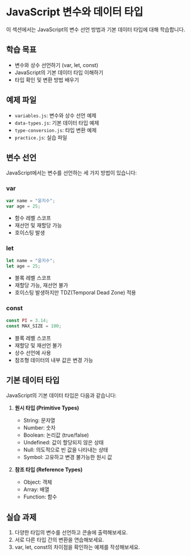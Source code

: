 # JavaScript 변수와 데이터 타입

이 섹션에서는 JavaScript의 변수 선언 방법과 기본 데이터 타입에 대해 학습합니다.

## 학습 목표
- 변수와 상수 선언하기 (var, let, const)
- JavaScript의 기본 데이터 타입 이해하기
- 타입 확인 및 변환 방법 배우기

## 예제 파일
- `variables.js`: 변수와 상수 선언 예제
- `data-types.js`: 기본 데이터 타입 예제
- `type-conversion.js`: 타입 변환 예제
- `practice.js`: 실습 파일

## 변수 선언

JavaScript에서는 변수를 선언하는 세 가지 방법이 있습니다:

### var
```javascript
var name = "윤지수";
var age = 25;
```
- 함수 레벨 스코프
- 재선언 및 재할당 가능
- 호이스팅 발생

### let
```javascript
let name = "윤지수";
let age = 25;
```
- 블록 레벨 스코프
- 재할당 가능, 재선언 불가
- 호이스팅 발생하지만 TDZ(Temporal Dead Zone) 적용

### const
```javascript
const PI = 3.14;
const MAX_SIZE = 100;
```
- 블록 레벨 스코프
- 재할당 및 재선언 불가
- 상수 선언에 사용
- 참조형 데이터의 내부 값은 변경 가능

## 기본 데이터 타입

JavaScript의 기본 데이터 타입은 다음과 같습니다:

1. **원시 타입 (Primitive Types)**
   - String: 문자열
   - Number: 숫자
   - Boolean: 논리값 (true/false)
   - Undefined: 값이 할당되지 않은 상태
   - Null: 의도적으로 빈 값을 나타내는 상태
   - Symbol: 고유하고 변경 불가능한 원시 값

2. **참조 타입 (Reference Types)**
   - Object: 객체
   - Array: 배열
   - Function: 함수

## 실습 과제
1. 다양한 타입의 변수를 선언하고 콘솔에 출력해보세요.
2. 서로 다른 타입 간의 변환을 연습해보세요.
3. var, let, const의 차이점을 확인하는 예제를 작성해보세요. 